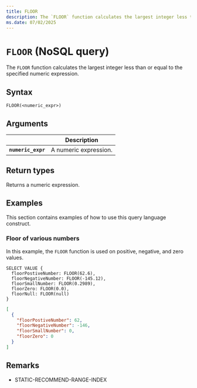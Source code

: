 ```yaml
---
title: FLOOR
description: The `FLOOR` function calculates the largest integer less than or equal to the specified numeric expression.
ms.date: 07/02/2025
---
```


# `FLOOR` (NoSQL query)

The `FLOOR` function calculates the largest integer less than or equal to the specified numeric expression.

## Syntax

```nosql
FLOOR(<numeric_expr>)
```

## Arguments

| | Description |
| --- | --- |
| **`numeric_expr`** | A numeric expression. |

## Return types

Returns a numeric expression.

## Examples

This section contains examples of how to use this query language construct.

### Floor of various numbers

In this example, the `FLOOR` function is used on positive, negative, and zero values.

```nosql
SELECT VALUE {
  floorPostiveNumber: FLOOR(62.6),
  floorNegativeNumber: FLOOR(-145.12),
  floorSmallNumber: FLOOR(0.2989),
  floorZero: FLOOR(0.0),
  floorNull: FLOOR(null)
}
```

```json
[
  {
    "floorPostiveNumber": 62,
    "floorNegativeNumber": -146,
    "floorSmallNumber": 0,
    "floorZero": 0
  }
]
```

## Remarks

- STATIC-RECOMMEND-RANGE-INDEX
